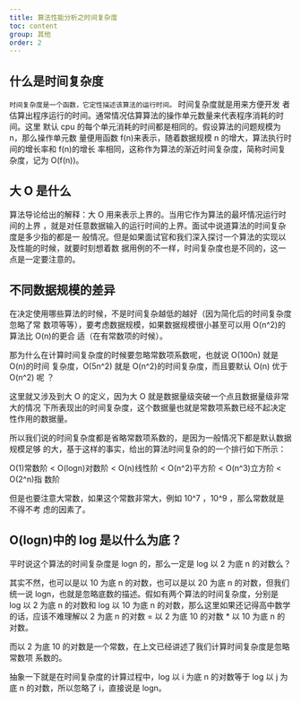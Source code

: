 ```yaml
---
title: 算法性能分析之时间复杂度
toc: content
group: 其他
order: 2
---
```


## 什么是时间复杂度

`时间复杂度是一个函数，它定性描述该算法的运行时间。` 时间复杂度就是用来方便开发
者估算出程序运行的时间。通常情况估算算法的操作单元数量来代表程序消耗的时间。这里
默认 cpu 的每个单元消耗的时间都是相同的。假设算法的问题规模为 n，那么操作单元数
量便用函数 f(n)来表示，随着数据规模 n 的增大，算法执行时间的增长率和 f(n)的增长
率相同，这称作为算法的渐近时间复杂度，简称时间复杂度，记为 O(f(n))。

## 大 O 是什么

算法导论给出的解释：大 O 用来表示上界的。当用它作为算法的最坏情况运行时间的上界
，就是对任意数据输入的运行时间的上界。面试中说道算法的时间复杂度是多少指的都是一
般情况。但是如果面试官和我们深入探讨一个算法的实现以及性能的时候，就要时刻想着数
据用例的不一样，时间复杂度也是不同的，这一点是一定要注意的。

## 不同数据规模的差异

在决定使用哪些算法的时候，不是时间复杂越低的越好（因为简化后的时间复杂度忽略了常
数项等等），要考虑数据规模，如果数据规模很小甚至可以用 O(n^2)的算法比 O(n)的更合
适（在有常数项的时候）。

那为什么在计算时间复杂度的时候要忽略常数项系数呢，也就说 O(100n) 就是 O(n)的时间
复杂度，O(5n^2) 就是 O(n^2)的时间复杂度，而且要默认 O(n) 优于 O(n^2) 呢 ？

这里就又涉及到大 O 的定义，因为大 O 就是数据量级突破一个点且数据量级非常大的情况
下所表现出的时间复杂度，这个数据量也就是常数项系数已经不起决定性作用的数据量。

所以我们说的时间复杂度都是省略常数项系数的，是因为一般情况下都是默认数据规模足够
的大，基于这样的事实，给出的算法时间复杂的的一个排行如下所示：

O(1)常数阶 < O(logn)对数阶 < O(n)线性阶 < O(n^2)平方阶 < O(n^3)立方阶 < O(2^n)指
数阶

但是也要注意大常数，如果这个常数非常大，例如 10^7 ，10^9 ，那么常数就是不得不考
虑的因素了。

## O(logn)中的 log 是以什么为底？

平时说这个算法的时间复杂度是 logn 的，那么一定是 log 以 2 为底 n 的对数么？

其实不然，也可以是以 10 为底 n 的对数，也可以是以 20 为底 n 的对数，但我们统一说
logn，也就是忽略底数的描述。假如有两个算法的时间复杂度，分别是 log 以 2 为底 n
的对数和 log 以 10 为底 n 的对数，那么这里如果还记得高中数学的话，应该不难理解以
2 为底 n 的对数 = 以 2 为底 10 的对数 \* 以 10 为底 n 的对数。

而以 2 为底 10 的对数是一个常数，在上文已经讲述了我们计算时间复杂度是忽略常数项
系数的。

抽象一下就是在时间复杂度的计算过程中，log 以 i 为底 n 的对数等于 log 以 j 为底 n
的对数，所以忽略了 i，直接说是 logn。
